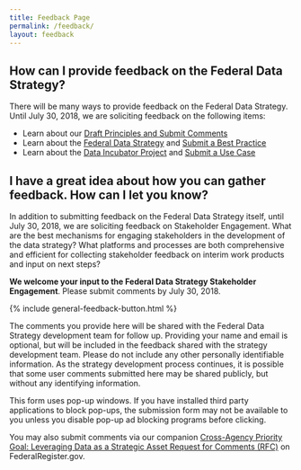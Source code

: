 ```yaml
---
title: Feedback Page
permalink: /feedback/
layout: feedback
---
```


## How can I provide feedback on the Federal Data Strategy?

There will be many ways to provide feedback on the Federal Data Strategy. Until July 30, 2018, we are soliciting feedback on the following items:

* Learn about our [Draft Principles and Submit Comments](/strategy/#draft-federal-data-strategy-principles)
* Learn about the [Federal Data Strategy](/strategy) and [Submit a Best Practice](/strategy/#how-can-i-submit-comments-on-best-practices)
* Learn about the [Data Incubator Project](/incubator/) and [Submit a Use Case](/incubator/#how-can-i-submit-a-use-case)

## I have a great idea about how you can gather feedback. How can I let you know?

In addition to submitting feedback on the Federal Data Strategy itself, until July 30, 2018, we are soliciting feedback on Stakeholder Engagement. What are the best mechanisms for engaging stakeholders in the development of the data strategy? What platforms and processes are both comprehensive and efficient for collecting stakeholder feedback on interim work products and input on next steps?

**We welcome your input to the Federal Data Strategy Stakeholder Engagement**. Please submit comments by July 30, 2018.

{% include general-feedback-button.html %}

The comments you provide here will be shared with the Federal Data Strategy development team for follow up. Providing your name and email is optional, but will be included in the feedback shared with the strategy development team. Please do not include any other personally identifiable information. As the strategy development process continues, it is possible that some user comments submitted here may be shared publicly, but without any identifying information.

This form uses pop-up windows. If you have installed third party applications to block pop-ups, the submission form may not be available to you unless you disable pop-up ad blocking programs before clicking.

You may also submit comments via our companion [Cross-Agency Priority Goal: Leveraging Data as a Strategic Asset Request for Comments (RFC)](https://www.federalregister.gov/documents/2018/06/27/2018-13768/cross-agency-priority-goal-leveraging-data-as-strategic-asset) on FederalRegister.gov.
